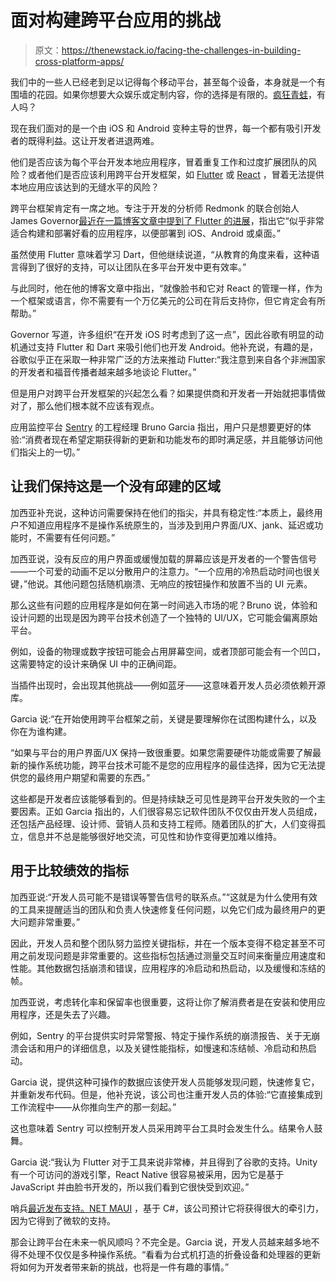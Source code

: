 # 面对构建跨平台应用的挑战

> 原文：<https://thenewstack.io/facing-the-challenges-in-building-cross-platform-apps/>

我们中的一些人已经老到足以记得每个移动平台，甚至每个设备，本身就是一个有围墙的花园。如果你想要大众娱乐或定制内容，你的选择是有限的。[疯狂青蛙](https://en.wikipedia.org/wiki/Crazy_Frog)，有人吗？

现在我们面对的是一个由 iOS 和 Android 变种主导的世界，每一个都有吸引开发者的既得利益。这让开发者进退两难。

他们是否应该为每个平台开发本地应用程序，冒着重复工作和过度扩展团队的风险？或者他们是否应该利用跨平台开发框架，如 [Flutter](https://thenewstack.io/12-ways-flutter-streamlines-app-development/) 或 [React](https://thenewstack.io/learn-react-start-of-a-frontend-dev-journey/) ，冒着无法提供本地应用应该达到的无缝水平的风险？

跨平台框架肯定有一席之地。专注于开发的分析师 Redmonk 的联合创始人 James Governor[最近在一篇博客文章中提到了 Flutter 的进展](https://redmonk.com/jgovernor/2022/05/16/flutter-propels-dart-frameworks-language-adoption-and-cross-platform-development/)，指出它“似乎非常适合构建和部署好看的应用程序，以便部署到 iOS、Android 或桌面。”

虽然使用 Flutter 意味着学习 Dart，但他继续说道，“从教育的角度来看，这种语言得到了很好的支持，可以让团队在多平台开发中更有效率。”

与此同时，他在他的博客文章中指出，“就像脸书和它对 React 的管理一样，作为一个框架或语言，你不需要有一个万亿美元的公司在背后支持你，但它肯定会有所帮助。”

Governor 写道，许多组织“在开发 iOS 时考虑到了这一点”，因此谷歌有明显的动机通过支持 Flutter 和 Dart 来吸引他们也开发 Android。他补充说，有趣的是，谷歌似乎正在采取一种非常广泛的方法来推动 Flutter:“我注意到来自各个非洲国家的开发者和福音传播者越来越多地谈论 Flutter。”

但是用户对跨平台开发框架的兴起怎么看？如果提供商和开发者一开始就把事情做对了，那么他们根本就不应该有观点。

应用监控平台 [Sentry](https://sentry.io/welcome/?utm_content=inline-mention) 的工程经理 Bruno Garcia 指出，用户只是想要更好的体验:“消费者现在希望定期获得新的更新和功能发布的即时满足感，并且能够访问他们指尖上的一切。”

## 让我们保持这是一个没有邱建的区域

加西亚补充说，这种访问需要保持在他们的指尖，并具有稳定性:“本质上，最终用户不知道应用程序不是操作系统原生的，当涉及到用户界面/UX、jank、延迟或功能时，不需要有任何问题。”

加西亚说，没有反应的用户界面或缓慢加载的屏幕应该是开发者的一个警告信号——一个可爱的动画不足以分散用户的注意力。“一个应用的冷热启动时间也很关键，”他说。其他问题包括随机崩溃、无响应的按钮操作和放置不当的 UI 元素。

那么这些有问题的应用程序是如何在第一时间逃入市场的呢？Bruno 说，体验和设计问题的出现是因为跨平台技术创造了一个独特的 UI/UX，它可能会偏离原始平台。

例如，设备的物理或数字按钮可能会占用屏幕空间，或者顶部可能会有一个凹口，这需要特定的设计来确保 UI 中的正确间距。

当插件出现时，会出现其他挑战——例如蓝牙——这意味着开发人员必须依赖开源库。

Garcia 说:“在开始使用跨平台框架之前，关键是要理解你在试图构建什么，以及你在为谁构建。

“如果与平台的用户界面/UX 保持一致很重要。如果您需要硬件功能或需要了解最新的操作系统功能，跨平台技术可能不是您的应用程序的最佳选择，因为它无法提供您的最终用户期望和需要的东西。”

这些都是开发者应该能够看到的。但是持续缺乏可见性是跨平台开发失败的一个主要因素。正如 Garcia 指出的，人们很容易忘记软件团队不仅仅由开发人员组成，还包括产品经理、设计师、营销人员和支持工程师。随着团队的扩大，人们变得孤立，信息并不总是能够很好地交流，可见性和协作变得更加难以维持。

## 用于比较绩效的指标

加西亚说:“开发人员可能不是错误等警告信号的联系点。”“这就是为什么使用有效的工具来提醒适当的团队和负责人快速修复任何问题，以免它们成为最终用户的更大问题非常重要。”

因此，开发人员和整个团队努力监控关键指标，并在一个版本变得不稳定甚至不可用之前发现问题是非常重要的。这些指标包括通过测量交互时间来衡量应用速度和性能。其他数据包括崩溃和错误，应用程序的冷启动和热启动，以及缓慢和冻结的帧。

加西亚说，考虑转化率和保留率也很重要，这将让你了解消费者是在安装和使用应用程序，还是失去了兴趣。

例如，Sentry 的平台提供实时异常警报、特定于操作系统的崩溃报告、关于无崩溃会话和用户的详细信息，以及关键性能指标，如慢速和冻结帧、冷启动和热启动。

Garcia 说，提供这种可操作的数据应该使开发人员能够发现问题，快速修复它，并重新发布代码。但是，他补充说，该公司也注重开发人员的体验:“它直接集成到工作流程中——从你推向生产的那一刻起。”

这也意味着 Sentry 可以控制开发人员采用跨平台工具时会发生什么。结果令人鼓舞。

Garcia 说:“我认为 Flutter 对于工具来说非常棒，并且得到了谷歌的支持。Unity 有一个可访问的游戏引擎，React Native 很容易被采用，因为它是基于 JavaScript 并由脸书开发的，所以我们看到它很快受到欢迎。”

哨兵[最近发布支持。NET MAUI](https://blog.sentry.io/2022/06/27/dotnet-maui-sdk-preview/) ，基于 C#，该公司预计它将获得很大的牵引力，因为它得到了微软的支持。

那会让跨平台在未来一帆风顺吗？不完全是。Garcia 说，开发人员越来越多地不得不处理不仅仅是多种操作系统。“看看为台式机打造的折叠设备和处理器的更新将如何为开发者带来新的挑战，也将是一件有趣的事情。”

<svg xmlns:xlink="http://www.w3.org/1999/xlink" viewBox="0 0 68 31" version="1.1"><title>Group</title> <desc>Created with Sketch.</desc></svg>